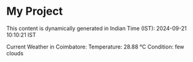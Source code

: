 # My Project

This content is dynamically generated in Indian Time (IST): 2024-09-21 10:10:21 IST


Current Weather in Coimbatore:
Temperature: 28.88 °C
Condition: few clouds
